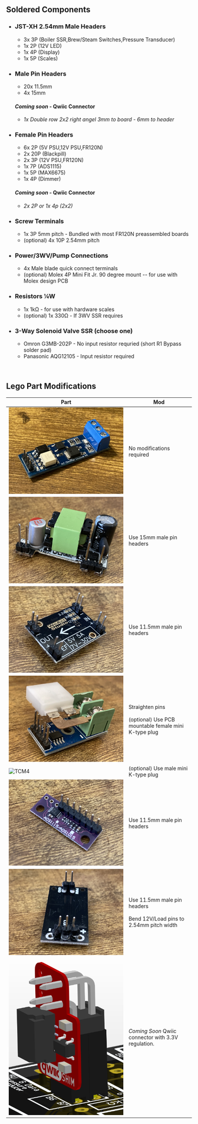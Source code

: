 ## Soldered Components

- ### JST-XH 2.54mm Male Headers
    - 3x 3P (Boiler SSR,Brew/Steam Switches,Pressure Transducer)
    - 1x 2P (12V LED)
    - 1x 4P (Display)
    - 1x 5P (Scales)
- ### Male Pin Headers
    - 20x 11.5mm
    - 4x 15mm
    #### *Coming soon* - Qwiic Connector
    - *1x Double row 2x2 right angel 3mm to board - 6mm to header*
- ### Female Pin Headers
    - 6x 2P (5V PSU,12V PSU,FR120N)
    - 2x 20P (Blackpill)
    - 2x 3P (12V PSU,FR120N)
    - 1x 7P (ADS1115)
    - 1x 5P (MAX6675)
    - 1x 4P (Dimmer)
     #### *Coming soon* - Qwiic Connector
    - *2x 2P or 1x 4p (2x2)*
- ### Screw Terminals
    - 1x 3P 5mm pitch - Bundled with most FR120N preassembled boards
    - (optional) 4x 10P 2.54mm pitch
- ### Power/3WV/Pump Connections
    - 4x Male blade quick connect terminals
    - (optional) Molex 4P Mini Fit Jr. 90 degree mount -- for use with Molex design PCB
- ### Resistors ¼W
    - 1x 1kΩ - for use with hardware scales
    - (optional) 1x 330Ω - If 3WV SSR requires
- ### 3-Way Solenoid Valve SSR (choose one)
    - Omron G3MB-202P - No input resistor requried (short R1 Bypass solder pad)
    - Panasonic AQG12105 - Input resistor required

<br>

## Lego Part Modifications
Part|Mod
---|---
![Dimmer](/Parts/Images/DIMMER.JPG "Dimmer")|No modifications required
![12V PSU](/Parts/Images/12VPSU.JPG "12V PSU")|Use 15mm male pin headers
![5V PSU](/Parts/Images/5VPSU.JPG "5V PSU")|Use 11.5mm male pin headers
![MAX6675](/Parts/Images/MAX6675.JPG "MAX6675")|Straighten pins<br><br>(optional) Use PCB mountable female mini K-type plug
![TCM4](/Parts/Images/TCM4.JPG "TC Sensor - M4")|(optional) Use male mini K-type plug
![ADS1115](/Parts/Images/ADS1115.JPG "ADS1115")|Use 11.5mm male pin headers
![FR120N](/Parts/Images/FR120N.JPG "FR120N")| Use 11.5mm male pin headers<br><br>Bend 12V/Load pins to 2.54mm pitch width
![QWIIC SHIM](/Parts/Images/QWIIC_Shim_Module2.png "QWIIC SHIM")|*Coming Soon*  Qwiic connector with 3.3V regulation.